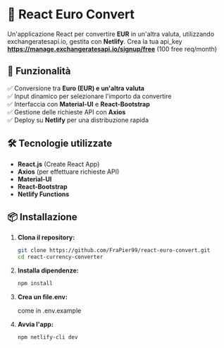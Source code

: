 # 💱 React Euro Convert
Un'applicazione React  per convertire **EUR** in un'altra valuta, utilizzando  exchangeratesapi.io, gestita con **Netlify**.
Crea la tua api_key **https://manage.exchangeratesapi.io/signup/free** (100 free req/month)


## 🚀 Funzionalità

✅ Conversione tra **Euro (EUR) e un'altra valuta**  
✅ Input dinamico per selezionare l'importo da convertire  
✅ Interfaccia con **Material-UI** e **React-Bootstrap**  
✅ Gestione delle richieste API con **Axios**  
✅ Deploy su **Netlify** per una distribuzione rapida  

## 🛠️ Tecnologie utilizzate

- **React.js** (Create React App)  
- **Axios** (per effettuare richieste API)  
- **Material-UI**  
- **React-Bootstrap** 
- **Netlify Functions**

## 📦 Installazione

1. **Clona il repository:**
   ```bash
   git clone https://github.com/FraPier99/react-euro-convert.git
   cd react-currency-converter  

2. **Installa dipendenze:**
   ```bash
   npm install   

3. **Crea un file.env:**

   come in .env.example
     

4. **Avvia l'app:**
   ```bash
   npm netlify-cli dev


